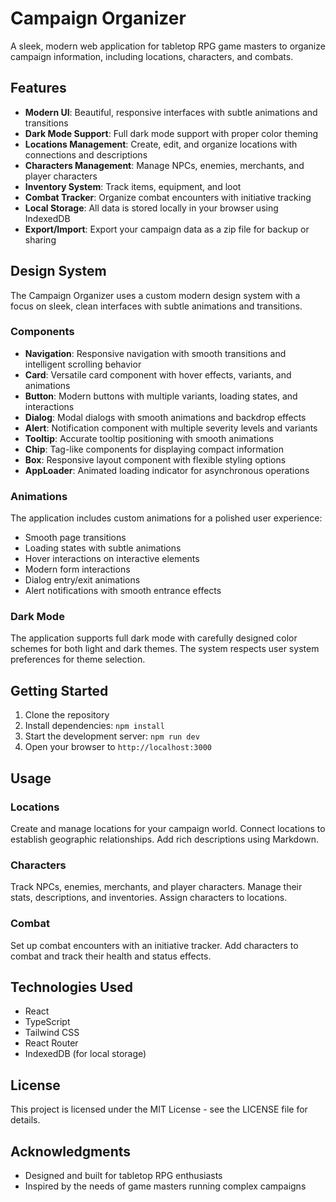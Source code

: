 # Campaign Organizer

A sleek, modern web application for tabletop RPG game masters to organize campaign information, including locations, characters, and combats.

## Features

- **Modern UI**: Beautiful, responsive interfaces with subtle animations and transitions
- **Dark Mode Support**: Full dark mode support with proper color theming
- **Locations Management**: Create, edit, and organize locations with connections and descriptions
- **Characters Management**: Manage NPCs, enemies, merchants, and player characters
- **Inventory System**: Track items, equipment, and loot
- **Combat Tracker**: Organize combat encounters with initiative tracking
- **Local Storage**: All data is stored locally in your browser using IndexedDB
- **Export/Import**: Export your campaign data as a zip file for backup or sharing

## Design System

The Campaign Organizer uses a custom modern design system with a focus on sleek, clean interfaces with subtle animations and transitions.

### Components

- **Navigation**: Responsive navigation with smooth transitions and intelligent scrolling behavior
- **Card**: Versatile card component with hover effects, variants, and animations
- **Button**: Modern buttons with multiple variants, loading states, and interactions
- **Dialog**: Modal dialogs with smooth animations and backdrop effects
- **Alert**: Notification component with multiple severity levels and variants
- **Tooltip**: Accurate tooltip positioning with smooth animations
- **Chip**: Tag-like components for displaying compact information
- **Box**: Responsive layout component with flexible styling options
- **AppLoader**: Animated loading indicator for asynchronous operations

### Animations

The application includes custom animations for a polished user experience:

- Smooth page transitions
- Loading states with subtle animations
- Hover interactions on interactive elements
- Modern form interactions
- Dialog entry/exit animations
- Alert notifications with smooth entrance effects

### Dark Mode

The application supports full dark mode with carefully designed color schemes for both light and dark themes. The system respects user system preferences for theme selection.

## Getting Started

1. Clone the repository
2. Install dependencies: `npm install`
3. Start the development server: `npm run dev`
4. Open your browser to `http://localhost:3000`

## Usage

### Locations

Create and manage locations for your campaign world. Connect locations to establish geographic relationships. Add rich descriptions using Markdown.

### Characters

Track NPCs, enemies, merchants, and player characters. Manage their stats, descriptions, and inventories. Assign characters to locations.

### Combat

Set up combat encounters with an initiative tracker. Add characters to combat and track their health and status effects.

## Technologies Used

- React
- TypeScript
- Tailwind CSS
- React Router
- IndexedDB (for local storage)

## License

This project is licensed under the MIT License - see the LICENSE file for details.

## Acknowledgments

- Designed and built for tabletop RPG enthusiasts
- Inspired by the needs of game masters running complex campaigns
